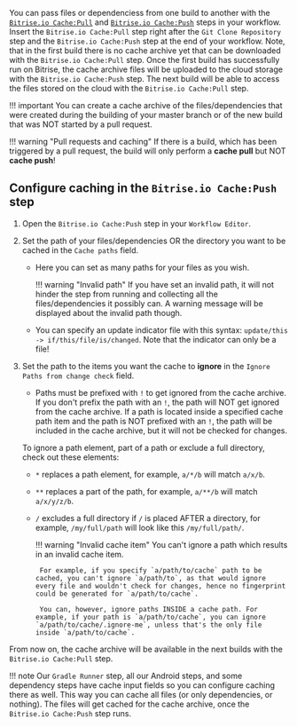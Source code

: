 
You can pass files or dependenciess from one build to another with the [`Bitrise.io Cache:Pull`](https://www.bitrise.io/integrations/steps/cache-pull) and [`Bitrise.io Cache:Push`](https://www.bitrise.io/integrations/steps/cache-push) steps in your workflow. Insert the `Bitrise.io Cache:Pull` step right after the `Git Clone Repository` step and the `Bitrise.io Cache:Push` step at the end of your workflow. Note, that in the first build there is no cache archive yet that can be downloaded with the `Bitrise.io Cache:Pull` step. Once the first build has successfully run on Bitrise, the cache archive files will be uploaded to the cloud storage with the `Bitrise.io Cache:Push` step. The next build will be able to access the files stored on the cloud with the `Bitrise.io Cache:Pull` step.

!!! important
    You can create a cache archive of the files/dependencies that were created during the building of your master branch or of the new build that was NOT started by a pull request.

!!! warning "Pull requests and caching"
    If there is a build, which has been triggered by a pull request, the build will only perform a **cache pull** but NOT **cache push**!

## Configure caching in the `Bitrise.io Cache:Push` step

1. Open the `Bitrise.io Cache:Push` step in your `Workflow Editor`.

2. Set the path of your files/dependencies OR the directory you want to be cached in the `Cache paths` field.

    * Here you can set as many paths for your files as you wish.

        !!! warning "Invalid path"
            If you have set an invalid path, it will not hinder the step from running and collecting all the files/dependencies it possibly can. A warning message will be displayed about the invalid path though.

    * You can specify an update indicator file with this syntax: `update/this -> if/this/file/is/changed`. Note that the indicator can only be a file!

 3.  Set the path to the items you want the cache to **ignore** in the `Ignore Paths from change check` field.

     *  Paths must be prefixed with `!` to get ignored from the cache archive. If you don't prefix the path with an `!`, the path will NOT get ignored from the cache archive.
     If a path is located inside a specified cache path item and the path is NOT prefixed with an `!`, the path will be included in the cache archive, but it will not be checked for changes.

     To ignore a path element, part of a path or exclude a full directory, check out these elements:

     * `*` replaces a path element, for example, `a/*/b` will match `a/x/b`.

     * `**` replaces a part of the path, for example, `a/**/b` will match `a/x/y/z/b`.

     * `/` excludes a full directory if `/` is placed AFTER a directory, for example, `/my/full/path` will look like this `/my/full/path/`.

        !!! warning "Invalid cache item"
            You can't ignore a path which results in an invalid cache item.

            For example, if you specify `a/path/to/cache` path to be cached, you can't ignore `a/path/to`, as that would ignore every file and wouldn't check for changes, hence no fingerprint could be generated for `a/path/to/cache`.

            You can, however, ignore paths INSIDE a cache path. For example, if your path is `a/path/to/cache`, you can ignore `a/path/to/cache/.ignore-me`, unless that's the only file inside `a/path/to/cache`.

From now on, the cache archive will be available in the next builds with the `Bitrise.io Cache:Pull` step.

!!! note
    Our `Gradle Runner` step, all our Android steps, and some dependency steps have cache input fields so you can configure caching there as well. This way you can cache all files (or only dependencies, or nothing). The files will get cached for the cache archive, once the `Bitrise.io Cache:Push` step runs.
